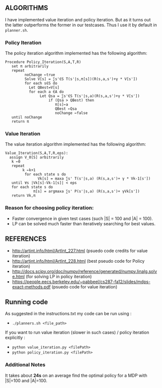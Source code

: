 ## ALGORITHMS

I have implemented value iteration and policy iteration. But as it turns out the latter outperforms the former in our testcases. Thus I use it by default in `planner.sh`. 

### Policy Iteration
	
The policy iteration algorithm implemented has the following algorithm:

```
Procedure Policy_Iteration(S,A,T,R) 
   set π arbitrarily 
   repeat
         noChange ←true 
         Solve V[s] = ∑s'∈S T(s'|s,π[s])(R(s,a,s')+γ * V[s']) 
         for each s∈S do 
           Let QBest=V[s] 
           for each a ∈A do 
           		Let Qsa = ∑s'∈S T(s'|s,a)(R(s,a,s')+γ * V[s']) 
                 	if (Qsa > QBest) then 
                       π[s]←a 
                       QBest ←Qsa 
                       noChange ←false 
   until noChange 
   return π
```

### Value Iteration

The value iteration algorithm implemented has the following algorithm:

```
Value_Iteration(S,A,T,R,eps):
  assign V_0[S] arbitrarily 
   k ←0 
   repeat
        k ←k+1 
         for each state s do 
               Vk[s] = maxa ∑s' T(s'|s,a) (R(s,a,s')+ γ * Vk-1[s']) 
   until ∀s |Vk[s]-Vk-1[s]| < eps 
   for each state s do 
             π[s] = argmaxa ∑s' P(s'|s,a) (R(s,a,s')+ γVk[s']) 
   return Vk,π
```

### Reason for choosing policy iteration: 
* Faster convergence in given test cases (such |S| = 100 and |A| = 100).
* LP can be solved much faster than iteratively searching for best values.

## REFERENCES

* http://artint.info/html/ArtInt_227.html (psuedo code credits for value iteration)
* http://artint.info/html/ArtInt_228.html (best pseudo code for Policy iteration)
* http://docs.scipy.org/doc/numpy/reference/generated/numpy.linalg.solve.html (for solving LP in policy iteration)
* https://people.eecs.berkeley.edu/~pabbeel/cs287-fa12/slides/mdps-exact-methods.pdf (psuedo code for value iteration)

## Running code 

As suggested in the instructions.txt my code can be run using : 

* `./planners.sh <file_path>`

If you want to run value iteration (slower in such cases) / policy iteration explicitly :

* `python value_iteration.py <filePath>`
* `python policy_iteration.py <filePath>`

### Additional Notes
 It takes about **24s** on an average find the optimal policy for a MDP with |S|=100 and |A|=100.
